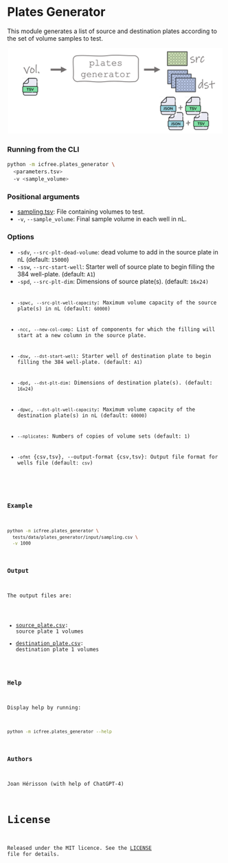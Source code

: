 
# Plates Generator

This module generates a list of source and destination plates according to the set of volume samples to test.

<!-- resize and center image -->
<p align="center">
<img src="/img/plates_generator.png" width="500">
</p>

### Running from the CLI
~~~bash
python -m icfree.plates_generator \
  <parameters.tsv>
  -v <sample_volume>
~~~

### Positional arguments
* [sampling.tsv](/tests/data/plates_generator/input/sampling.csv): File containing volumes to test.
* <code>-v</code>, <code>--sample_volume</code>: Final sample volume in each well in nL.

### Options
<ul>
  <li><code>-sdv</code>, <code>--src-plt-dead-volume</code>: dead volume to add in the source plate in nL (default: <code>15000</code>)</li>
  <li><code>-ssw</code>, <code>--src-start-well</code>: Starter well of source plate to begin filling the 384 well-plate. (default: <code>A1</code>)</li>
  <li><code>-spd</code>, <code>--src-plt-dim</code>: Dimensions of source plate(s). (default: <code>16x24<c/ode>)</li>
  <li><code>-spwc</code>, <code>--src-plt-well-capacity</code>: Maximum volume capacity of the source plate(s) in nL (default: <code>60000</code>)</li>
  <li><code>-ncc</code>, <code>--new-col-comp</code>: List of components for which the filling will start at a new column in the source plate.</li>
  <li><code>-dsw</code>, <code>--dst-start-well</code>: Starter well of destination plate to begin filling the 384 well-plate. (default: <code>A1</code>)</li>
  <li><code>-dpd</code>, <code>--dst-plt-dim</code>: Dimensions of destination plate(s). (default: <code>16x24</code>)</li>
  <li><code>-dpwc</code>, <code>--dst-plt-well-capacity</code>: Maximum volume capacity of the destination plate(s) in nL (default: <code>60000</code>)</li>
  <li><code>--nplicates</code>: Numbers of copies of volume sets (default: <code>1</code>)</li>
  <li><code>-ofmt</code> {csv,tsv}, --output-format {csv,tsv}: Output file format for wells file (default: <code>csv</code>)</li>
</ul>


### Example
~~~bash
python -m icfree.plates_generator \
  tests/data/plates_generator/input/sampling.csv \
  -v 1000
~~~

### Output
The output files are:

* [source_plate.csv](/tests/data/plates_generator/output/source_plate_1.csv): source plate 1 volumes
* [destination_plate.csv](/tests/data/plates_generator/output/destination_plate_1.csv): destination plate 1 volumes

### Help
Display help by running:
~~~bash
python -m icfree.plates_generator --help
~~~

### Authors
Joan Hérisson (with help of ChatGPT-4)

# License
Released under the MIT licence. See the [LICENSE](https://github.com/brsynth/icfree-ml/blob/main/LICENSE.md) file for details.

